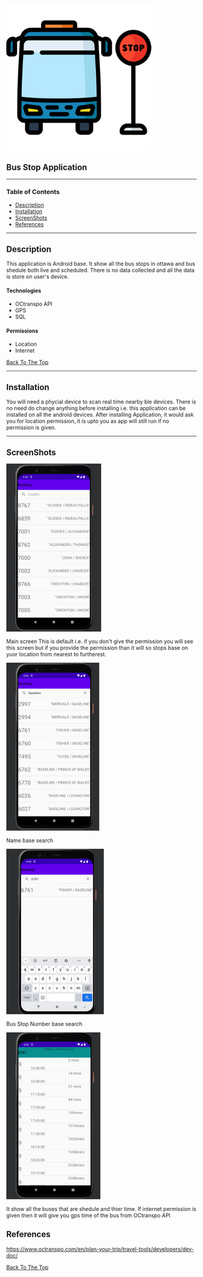 
![Project Image](bus-stop.png)
## Bus Stop Application

---

### Table of Contents

- [Description](#description)
- [Installation](#installation)
- [ScreenShots](#screenshots)
- [References](#references)


---

## Description

This application is Android base. It show all the bus stops in ottawa and bus shedule both live and scheduled. There is no data collected and all the data is store on user's device. 

#### Technologies

- OCtranspo API
- GPS
- SQL

#### Permissions

- Location
- Internet

[Back To The Top](#bus-stop-application)

---

## Installation
You will need a phycial device to scan real time nearby ble devices. There is no need do change anything before installing i.e. this application can be installed on all the android devices. After installing Application, it would ask you for location permission, it is upto you as app will still run if no permission is given.

---

## ScreenShots
![Mainscreen](mainscreen.png)

Main screen
This is default i.e. if you don't give the permission you will see this screen but if you provide the permission than it will so stops base on yuor location from nearest to furtherest.





![Search](namebase.png)

Name base search 

![Search](busstopnumbase.png)

Bus Stop Number base search


![Search](busshedule.png)

It show all the buses that are shedule and thier time. If internet permission is given then it will give you gps time of the bus from OCtranspo API

## References
https://www.octranspo.com/en/plan-your-trip/travel-tools/developers/dev-doc/





[Back To The Top](#bus-stop-application)
